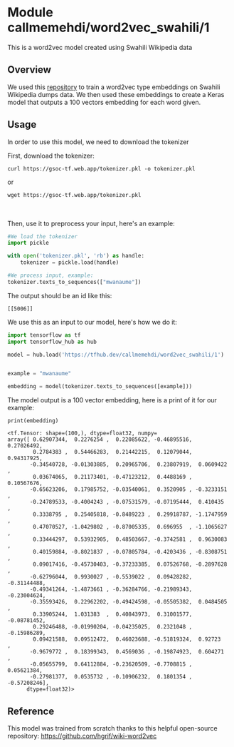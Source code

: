 # Module callmemehdi/word2vec_swahili/1

This is a word2vec model created using Swahili Wikipedia data

<!-- asset-path: https://gsoc-tf.web.app/swahili_word2vec.tar.gz -->
<!-- task: text-embedding -->
<!-- fine-tunable: true -->
<!-- format: saved_model_2 -->
<!-- license: custom -->

## Overview

We used this [repository](https://github.com/hgrif/wiki-word2vec) to train a word2vec type embeddings on Swahili Wikipedia dumps data.
We then used these embeddings to create a Keras model that outputs a 100 vectors embedding for each word given.

## Usage

In order to use this model, we need to download the tokenizer

First, download the tokenizer:
```shell
curl https://gsoc-tf.web.app/tokenizer.pkl -o tokenizer.pkl
```

or

```shell
wget https://gsoc-tf.web.app/tokenizer.pkl
```
<br/><br/>
Then, use it to preprocess your input, here's an example:

```python
#We load the tokenizer
import pickle

with open('tokenizer.pkl', 'rb') as handle:
    tokenizer = pickle.load(handle)

#We process input, example:
tokenizer.texts_to_sequences(["mwanaume"])
```

The output should be an id like this:

```
[[5006]]
```

We use this as an input to our model, here's how we do it:

```python
import tensorflow as tf
import tensorflow_hub as hub

model = hub.load('https://tfhub.dev/callmemehdi/word2vec_swahili/1')


example = "mwanaume"

embedding = model(tokenizer.texts_to_sequences([example]))
```
The model output is a 100 vector embedding, here is a print of it for our example:

```
print(embedding)

<tf.Tensor: shape=(100,), dtype=float32, numpy=
array([ 0.62907344,  0.2276254 ,  0.22085622, -0.46895516,  0.27026492,
        0.2784383 ,  0.54466283,  0.21442215,  0.12079044,  0.94317925,
       -0.34540728, -0.01303885,  0.20965706,  0.23807919,  0.0609422 ,
        0.03674065,  0.21173401, -0.47123212,  0.4488169 ,  0.10567676,
       -0.65623206,  0.17985752, -0.03540061,  0.3520905 , -0.3233151 ,
       -0.24789533, -0.4004243 , -0.07531579, -0.07195444,  0.410435  ,
        0.3338795 ,  0.25405818, -0.8489223 ,  0.29918787, -1.1747959 ,
        0.47070527, -1.0429802 , -0.87005335,  0.696955  , -1.1065627 ,
        0.33444297,  0.53932905,  0.48503667, -0.3742581 ,  0.9630083 ,
        0.40159884, -0.8021837 , -0.07805784, -0.4203436 , -0.8308751 ,
        0.09017416, -0.45730403, -0.37233385,  0.07526768, -0.2897628 ,
       -0.62796044,  0.9930027 , -0.5539022 ,  0.09428282, -0.31144488,
       -0.49341264, -1.4873661 , -0.36284766, -0.21989343, -0.23004624,
       -0.35593426,  0.22962202, -0.49424598, -0.05505382,  0.0484505 ,
        0.33905244,  1.031383  ,  0.40843973,  0.31001577, -0.08781452,
        0.29246488, -0.01990204, -0.04235025,  0.2321048 , -0.15986289,
        0.09421588,  0.09512472,  0.46023688, -0.51819324,  0.92723   ,
       -0.9679772 ,  0.18399343,  0.4569036 , -0.19874923,  0.604271  ,
       -0.05655799,  0.64112884, -0.23620509, -0.7708815 ,  0.05621384,
       -0.27981377,  0.0535732 , -0.10906232,  0.1801354 , -0.57208246],
      dtype=float32)>

```

## Reference

This model was trained from scratch thanks to this helpful open-source repository: https://github.com/hgrif/wiki-word2vec
